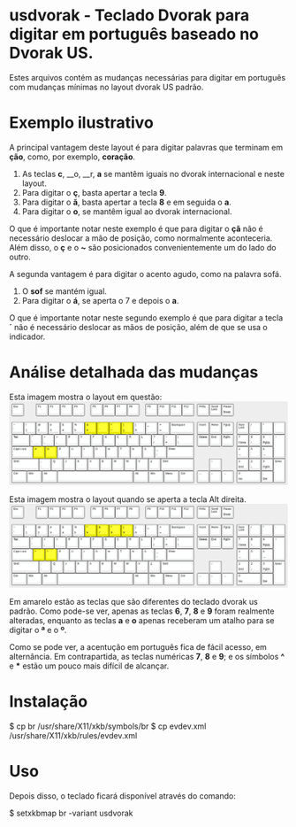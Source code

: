 

# usdvorak - Teclado Dvorak para digitar em português baseado no Dvorak US.


Estes arquivos contém as mudanças necessárias para digitar em português
com mudanças mínimas no layout dvorak US padrão.

# Exemplo ilustrativo

A principal vantagem deste layout é para digitar palavras que terminam em __ção__, como, por exemplo, __coração__.

1. As teclas __c__, __o, __r, __a__ se mantêm iguais no dvorak internacional e neste layout.
2. Para digitar o __ç__, basta apertar a tecla __9__.
3. Para digitar o __ã__, basta apertar a tecla __8__ e em seguida o __a__.
3. Para digitar o __o__, se mantêm igual ao dvorak internacional.

O que é importante notar neste exemplo é que para digitar o __çã__ não é necessário deslocar a mão de posição,
como normalmente aconteceria. Além disso, o __ç__ e o __~__ são posicionados convenientemente um do lado do outro.

A segunda vantagem é para digitar o acento agudo, como na palavra sofá.

1. O __sof__ se mantém igual.
2. Para digitar o __á__, se aperta o 7 e depois o __a__.

O que é importante notar neste segundo exemplo é que para digitar a tecla __´__ não é necessário
deslocar as mãos de posição, além de que se usa o indicador.

# Análise detalhada das mudanças

Esta imagem mostra o layout em questão:
![Teclado usdvorak](images/keyboard_changes.png)

Esta imagem mostra o layout quando se aperta a tecla Alt direita.
![Teclado usdvorak com alt direito](images/keyboard_changes_altgr.png)

Em amarelo estão as teclas que são diferentes do teclado dvorak us padrão.
Como pode-se ver, apenas as teclas __6__, __7__, __8__ e __9__ foram realmente alteradas, enquanto as teclas __a__ e __o__
apenas receberam um atalho para se digitar o __ª__ e o __º__.

Como se pode ver, a acentução em português fica de fácil acesso, em alternância.
Em contrapartida, as teclas numéricas __7__, __8__ e __9__; e os símbolos __^__ e __*__ estão 
um pouco mais difícil de alcançar.

# Instalação

$ cp br /usr/share/X11/xkb/symbols/br
$ cp evdev.xml /usr/share/X11/xkb/rules/evdev.xml

# Uso

Depois disso, o teclado ficará disponível através do comando:

$ setxkbmap br -variant usdvorak
